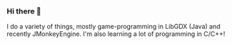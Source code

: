 ### Hi there 👋
I do a variety of things, mostly game-programming in LibGDX (Java) and recently JMonkeyEngine. I'm also learning a lot of programming in C/C++!
